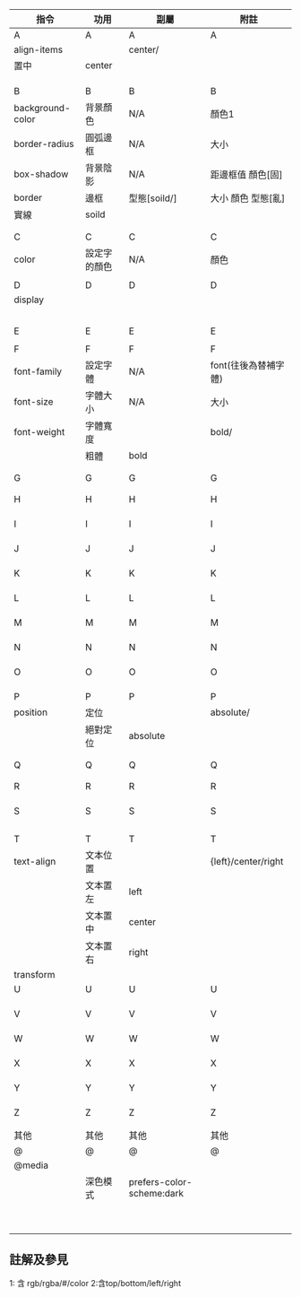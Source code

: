 | 指令 | 功用 | 副屬 | 附註 |
| ---- | ---- | ---- | ---- |
| A | A | A | A |
| align-items |  | center/ | |
| 置中 | center |
|  |  |
|  |  |
|  |  |
| B | B | B | B |
| background-color | 背景顏色 | N/A | 顏色1  |
| border-radius | 圓弧邊框 | N/A | 大小  |
| box-shadow | 背景陰影 | N/A | 距邊框值 顏色[固]  |
| border | 邊框 | 型態[soild/] | 大小 顏色 型態[亂]  |
| 實線 | soild |
|   |   |
|   |   |
| C | C | C | C |
| color | 設定字的顏色 | N/A | 顏色 |
|  |  |  | |
| D | D | D | D |
| display |  |  | |
|  |  |  | |
|  |  |  | |
|  |  |  | |
|  |  |  | |
|  |  |  | |
| E | E | E | E |
|  |  |  | |
| F | F | F | F |
| font-family | 設定字體 | N/A | font(往後為替補字體) |
| font-size | 字體大小 | N/A | 大小 |
| font-weight | 字體寬度 |  | bold/ | 大小或指令附屬 |
|  | 粗體 | bold | |
|  |  |  | |
|  |  |  | |
| G | G | G | G |
|  |  |  | |
|  |  |  | |
| H | H | H | H |
|  |  |  | |
|  |  |  | |
|  |  |  | |
| I | I | I | I |
|  |  |  | |
|  |  |  | |
|  |  |  | |
| J | J | J | J |
|  |  |  | |
|  |  |  | |
|  |  |  | |
| K | K | K | K |
|  |  |  | |
|  |  |  | |
|  |  |  | |
| L | L | L | L |
|  |  |  | |
|  |  |  | |
|  |  |  | |
| M | M | M | M |
|  |  |  | |
|  |  |  | |
|  |  |  | |
| N | N | N | N |
|  |  |  | |
|  |  |  | |
|  |  |  | |
| O | O | O | O |
|  |  |  | |
|  |  |  | |
|  |  |  | |
| P | P | P | P |
| position | 定位 |  | absolute/ | |
|  | 絕對定位 | absolute  |  | 位置元素2 | |
|  |  |  | |
|  |  |  | |
| Q | Q | Q | Q |
|  |  |  | |
|  |  |  | |
| R | R | R | R |
|  |  |  | |
|  |  |  | |
|  |  |  | |
| S | S | S | S |
|  |  |  | |
|  |  |  | |
|  |  |  | |
|  |  |  | |
| T | T | T | T |
| text-align | 文本位置 |  | {left}/center/right | |
|  | 文本置左 | left | |
|  | 文本置中 | center | |
|  | 文本置右 | right | |
| transform |  |  | |
| U | U | U | U |
|  |  |  | |
|  |  |  | |
|  |  |  | |
| V | V | V | V |
|  |  |  | |
|  |  |  | |
|  |  |  | |
| W | W | W | W |
|  |  |  | |
|  |  |  | |
|  |  |  | |
| X | X | X | X |
|  |  |  | |
|  |  |  | |
|  |  |  | |
| Y | Y | Y | Y |
|  |  |  | |
|  |  |  | |
|  |  |  | |
| Z | Z | Z | Z |
|  |  |  | |
|  |  |  | |
| 其他 | 其他 | 其他 | 其他 | 其他 |
| @ | @ | @ | @ | @ |
| @media |  |  | |
|  | 深色模式 | prefers-color-scheme:dark | |
|  |  |  | |
|  |  |  | |
|  |  |  | |
|  |  |  | |
|  |  |  | |
|  |  |  | |
|  |  |  | |
|  |  |  | |
|  |  |  | |


## 註解及參見

1: 含 rgb/rgba/#/color   2:含top/bottom/left/right